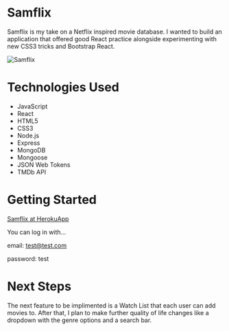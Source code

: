 # Samflix
Samflix is my take on a Netflix inspired movie database. I wanted to build an application that offered good React practice alongside experimenting with new CSS3 tricks and Bootstrap React.

![Samflix](https://i.imgur.com/fZSwtJn.png)

# Technologies Used
* JavaScript
* React
* HTML5
* CSS3
* Node.js
* Express
* MongoDB
* Mongoose
* JSON Web Tokens
* TMDb API

# Getting Started
[Samflix at HerokuApp](https://samflix.herokuapp.com/)

You can log in with...

email: test@test.com

password: test

# Next Steps
The next feature to be implimented is a Watch List that each user can add movies to. After that, I plan to make further quality of life changes like a dropdown with the genre options and a search bar.